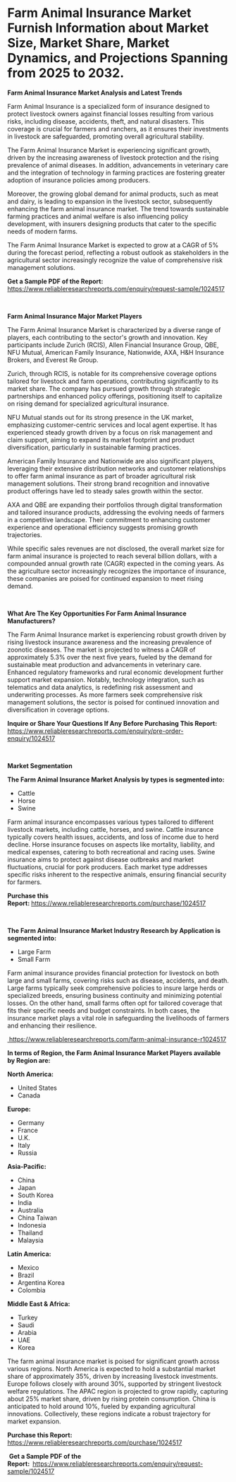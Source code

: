 <p><h1>Farm Animal Insurance Market Furnish Information about Market Size, Market Share, Market Dynamics, and Projections Spanning from 2025 to 2032.</h1></p><p><strong>Farm Animal Insurance Market Analysis and Latest Trends</strong></p>
<p><p>Farm Animal Insurance is a specialized form of insurance designed to protect livestock owners against financial losses resulting from various risks, including disease, accidents, theft, and natural disasters. This coverage is crucial for farmers and ranchers, as it ensures their investments in livestock are safeguarded, promoting overall agricultural stability.</p><p>The Farm Animal Insurance Market is experiencing significant growth, driven by the increasing awareness of livestock protection and the rising prevalence of animal diseases. In addition, advancements in veterinary care and the integration of technology in farming practices are fostering greater adoption of insurance policies among producers.</p><p>Moreover, the growing global demand for animal products, such as meat and dairy, is leading to expansion in the livestock sector, subsequently enhancing the farm animal insurance market. The trend towards sustainable farming practices and animal welfare is also influencing policy development, with insurers designing products that cater to the specific needs of modern farms.</p><p>The Farm Animal Insurance Market is expected to grow at a CAGR of 5% during the forecast period, reflecting a robust outlook as stakeholders in the agricultural sector increasingly recognize the value of comprehensive risk management solutions.</p></p>
<p><strong>Get a Sample PDF of the Report:&nbsp;</strong> <a href="https://www.reliableresearchreports.com/enquiry/request-sample/1024517?utm_campaign=2487&utm_medium=2&utm_source=Github&utm_content=ia&utm_term=17042025&utm_id=farm-animal-insurance">https://www.reliableresearchreports.com/enquiry/request-sample/1024517</a></p>
<p>&nbsp;</p>
<p><strong>Farm Animal Insurance Major Market Players</strong></p>
<p><p>The Farm Animal Insurance Market is characterized by a diverse range of players, each contributing to the sector's growth and innovation. Key participants include Zurich (RCIS), Allen Financial Insurance Group, QBE, NFU Mutual, American Family Insurance, Nationwide, AXA, H&H Insurance Brokers, and Everest Re Group.</p><p>Zurich, through RCIS, is notable for its comprehensive coverage options tailored for livestock and farm operations, contributing significantly to its market share. The company has pursued growth through strategic partnerships and enhanced policy offerings, positioning itself to capitalize on rising demand for specialized agricultural insurance.</p><p>NFU Mutual stands out for its strong presence in the UK market, emphasizing customer-centric services and local agent expertise. It has experienced steady growth driven by a focus on risk management and claim support, aiming to expand its market footprint and product diversification, particularly in sustainable farming practices.</p><p>American Family Insurance and Nationwide are also significant players, leveraging their extensive distribution networks and customer relationships to offer farm animal insurance as part of broader agricultural risk management solutions. Their strong brand recognition and innovative product offerings have led to steady sales growth within the sector.</p><p>AXA and QBE are expanding their portfolios through digital transformation and tailored insurance products, addressing the evolving needs of farmers in a competitive landscape. Their commitment to enhancing customer experience and operational efficiency suggests promising growth trajectories.</p><p>While specific sales revenues are not disclosed, the overall market size for farm animal insurance is projected to reach several billion dollars, with a compounded annual growth rate (CAGR) expected in the coming years. As the agriculture sector increasingly recognizes the importance of insurance, these companies are poised for continued expansion to meet rising demand.</p></p>
<p>&nbsp;</p>
<p><strong>What Are The Key Opportunities For Farm Animal Insurance Manufacturers?</strong></p>
<p><p>The Farm Animal Insurance market is experiencing robust growth driven by rising livestock insurance awareness and the increasing prevalence of zoonotic diseases. The market is projected to witness a CAGR of approximately 5.3% over the next five years, fueled by the demand for sustainable meat production and advancements in veterinary care. Enhanced regulatory frameworks and rural economic development further support market expansion. Notably, technology integration, such as telematics and data analytics, is redefining risk assessment and underwriting processes. As more farmers seek comprehensive risk management solutions, the sector is poised for continued innovation and diversification in coverage options.</p></p>
<p><strong>Inquire or Share Your Questions If Any Before Purchasing This Report:</strong> <a href="https://www.reliableresearchreports.com/enquiry/pre-order-enquiry/1024517?utm_campaign=2487&utm_medium=2&utm_source=Github&utm_content=ia&utm_term=17042025&utm_id=farm-animal-insurance">https://www.reliableresearchreports.com/enquiry/pre-order-enquiry/1024517</a></p>
<p>&nbsp;</p>
<p><strong>Market Segmentation</strong></p>
<p><strong>The Farm Animal Insurance Market Analysis by types is segmented into:</strong></p>
<p><ul><li>Cattle</li><li>Horse</li><li>Swine</li></ul></p>
<p><p>Farm animal insurance encompasses various types tailored to different livestock markets, including cattle, horses, and swine. Cattle insurance typically covers health issues, accidents, and loss of income due to herd decline. Horse insurance focuses on aspects like mortality, liability, and medical expenses, catering to both recreational and racing uses. Swine insurance aims to protect against disease outbreaks and market fluctuations, crucial for pork producers. Each market type addresses specific risks inherent to the respective animals, ensuring financial security for farmers.</p></p>
<p><strong>Purchase this Report:&nbsp;</strong><a href="https://www.reliableresearchreports.com/purchase/1024517?utm_campaign=2487&utm_medium=2&utm_source=Github&utm_content=ia&utm_term=17042025&utm_id=farm-animal-insurance">https://www.reliableresearchreports.com/purchase/1024517</a></p>
<p>&nbsp;</p>
<p><strong>The Farm Animal Insurance Market Industry Research by Application is segmented into:</strong></p>
<p><ul><li>Large Farm</li><li>Small Farm</li></ul></p>
<p><p>Farm animal insurance provides financial protection for livestock on both large and small farms, covering risks such as disease, accidents, and death. Large farms typically seek comprehensive policies to insure large herds or specialized breeds, ensuring business continuity and minimizing potential losses. On the other hand, small farms often opt for tailored coverage that fits their specific needs and budget constraints. In both cases, the insurance market plays a vital role in safeguarding the livelihoods of farmers and enhancing their resilience.</p></p>
<p><a href="https://www.reliableresearchreports.com/farm-animal-insurance-r1024517?utm_campaign=2487&utm_medium=2&utm_source=Github&utm_content=ia&utm_term=17042025&utm_id=farm-animal-insurance">&nbsp;https://www.reliableresearchreports.com/farm-animal-insurance-r1024517</a></p>
<p><strong>In terms of Region, the Farm Animal Insurance Market Players available by Region are:</strong></p>
<p>
    <p> <strong> North America: </strong>
        <ul>
            <li>United States</li>
            <li>Canada</li>
        </ul>
        </p> 
    <p> <strong> Europe: </strong>
        <ul>
            <li>Germany</li>
            <li>France</li>
            <li>U.K.</li>
            <li>Italy</li>
            <li>Russia</li>
        </ul>
        </p> 
    <p> <strong> Asia-Pacific: </strong>
        <ul>
            <li>China</li>
            <li>Japan</li>
            <li>South Korea</li>
            <li>India</li>
            <li>Australia</li>
            <li>China Taiwan</li>
            <li>Indonesia</li>
            <li>Thailand</li>
            <li>Malaysia</li>
        </ul>
        </p> 
    <p> <strong> Latin America: </strong>
        <ul>
            <li>Mexico</li>
            <li>Brazil</li>
            <li>Argentina Korea</li>
            <li>Colombia</li>
        </ul>
        </p> 
    <p> <strong> Middle East & Africa: </strong>
        <ul>
            <li>Turkey</li>
            <li>Saudi</li>
            <li>Arabia</li>
            <li>UAE</li>
            <li>Korea</li>
        </ul>
    </p>
    </p>
<p><p>The farm animal insurance market is poised for significant growth across various regions. North America is expected to hold a substantial market share of approximately 35%, driven by increasing livestock investments. Europe follows closely with around 30%, supported by stringent livestock welfare regulations. The APAC region is projected to grow rapidly, capturing about 25% market share, driven by rising protein consumption. China is anticipated to hold around 10%, fueled by expanding agricultural innovations. Collectively, these regions indicate a robust trajectory for market expansion.</p></p>
<p><strong>Purchase this Report: </strong><a href="https://www.reliableresearchreports.com/purchase/1024517?utm_campaign=2487&utm_medium=2&utm_source=Github&utm_content=ia&utm_term=17042025&utm_id=farm-animal-insurance">https://www.reliableresearchreports.com/purchase/1024517</a></p>
<p>&nbsp;<strong>Get a Sample PDF of the Report:&nbsp;&nbsp;</strong><a href="https://www.reliableresearchreports.com/enquiry/request-sample/1024517?utm_campaign=2487&utm_medium=2&utm_source=Github&utm_content=ia&utm_term=17042025&utm_id=farm-animal-insurance">https://www.reliableresearchreports.com/enquiry/request-sample/1024517</a></p>
<p><strong></strong></p>
<p><p></p><p></p><p></p></p>